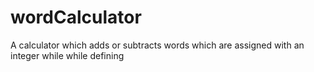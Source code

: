 # wordCalculator
A calculator which adds or subtracts words which are assigned with an integer while while defining
